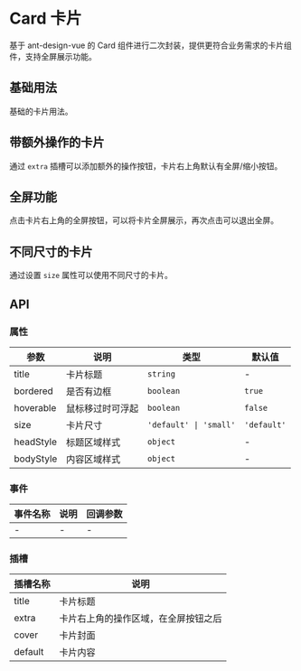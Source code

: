 # Card 卡片

基于 ant-design-vue 的 Card 组件进行二次封装，提供更符合业务需求的卡片组件，支持全屏展示功能。

## 基础用法

基础的卡片用法。

<Demo title="基础用法">
  <template #preview>
    <k-card title="基础卡片">
      <p>卡片内容</p>
      <p>卡片内容</p>
      <p>卡片内容</p>
    </k-card>
  </template>
  <template #code>

```vue
<template>
  <k-card title="基础卡片">
    <p>卡片内容</p>
    <p>卡片内容</p>
    <p>卡片内容</p>
  </k-card>
</template>
```
  </template>
</Demo>

## 带额外操作的卡片

通过 `extra` 插槽可以添加额外的操作按钮，卡片右上角默认有全屏/缩小按钮。

<Demo title="带额外操作的卡片">
  <template #preview>
    <k-card title="带额外操作的卡片">
      <template #extra>
        <a-button type="link">更多</a-button>
      </template>
      <p>卡片内容</p>
      <p>卡片内容</p>
      <p>卡片内容</p>
    </k-card>
  </template>
  <template #code>

```vue
<template>
  <k-card title="带额外操作的卡片">
    <template #extra>
      <a-button type="link">更多</a-button>
    </template>
    <p>卡片内容</p>
    <p>卡片内容</p>
    <p>卡片内容</p>
  </k-card>
</template>
```

  </template>
</Demo>

## 全屏功能

点击卡片右上角的全屏按钮，可以将卡片全屏展示，再次点击可以退出全屏。

<Demo title="全屏功能">
  <template #preview>
    <div>
      <p>点击右上角的全屏按钮，体验全屏效果</p>
      <k-card title="全屏功能演示">
        <p>卡片内容</p>
        <p>卡片内容</p>
        <p>卡片内容</p>
      </k-card>
    </div>
  </template>
  <template #code>

```vue
<template>
  <div>
    <p>点击右上角的全屏按钮，体验全屏效果</p>
    <k-card title="全屏功能演示">
      <p>卡片内容</p>
      <p>卡片内容</p>
      <p>卡片内容</p>
    </k-card>
  </div>
</template>
```

  </template>
</Demo>

## 不同尺寸的卡片

通过设置 `size` 属性可以使用不同尺寸的卡片。

<Demo title="不同尺寸的卡片">
  <template #preview>
    <div style="display: flex; flex-direction: column; gap: 16px;">
      <k-card title="默认尺寸" size="default">
        <p>卡片内容</p>
      </k-card>
      <k-card title="小尺寸" size="small">
        <p>卡片内容</p>
      </k-card>
    </div>
  </template>
  <template #code>

```vue
<template>
  <div style="display: flex; flex-direction: column; gap: 16px;">
    <k-card title="默认尺寸" size="default">
      <p>卡片内容</p>
    </k-card>
    <k-card title="小尺寸" size="small">
      <p>卡片内容</p>
    </k-card>
  </div>
</template>
```

  </template>
</Demo>

## API

### 属性

| 参数 | 说明 | 类型 | 默认值 |
| --- | --- | --- | --- |
| title | 卡片标题 | `string` | - |
| bordered | 是否有边框 | `boolean` | `true` |
| hoverable | 鼠标移过时可浮起 | `boolean` | `false` |
| size | 卡片尺寸 | `'default' \| 'small'` | `'default'` |
| headStyle | 标题区域样式 | `object` | - |
| bodyStyle | 内容区域样式 | `object` | - |

### 事件

| 事件名称 | 说明 | 回调参数 |
| --- | --- | --- |
| - | - | - |

### 插槽

| 插槽名称 | 说明 |
| --- | --- |
| title | 卡片标题 |
| extra | 卡片右上角的操作区域，在全屏按钮之后 |
| cover | 卡片封面 |
| default | 卡片内容 |